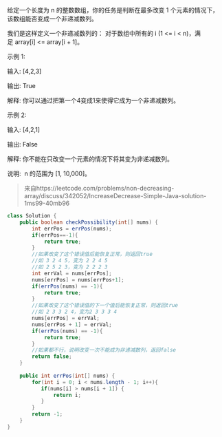 给定一个长度为 n 的整数数组，你的任务是判断在最多改变 1 个元素的情况下，该数组能否变成一个非递减数列。

我们是这样定义一个非递减数列的： 对于数组中所有的 i (1 <= i < n)，满足 array[i] <= array[i + 1]。

示例 1:

输入: [4,2,3]

输出: True

解释: 你可以通过把第一个4变成1来使得它成为一个非递减数列。

示例 2:

输入: [4,2,1]

输出: False

解释: 你不能在只改变一个元素的情况下将其变为非递减数列。

说明:  n 的范围为 [1, 10,000]。
>来自https://leetcode.com/problems/non-decreasing-array/discuss/342052/IncreaseDecrease-Simple-Java-solution-1ms99-40mb96
```java
class Solution {
    public boolean checkPossibility(int[] nums) {
        int errPos = errPos(nums);
        if(errPos==-1){
            return true;
        }
        //如果改变了这个错误值后能恢复正常，则返回true
        //如 3 2 4 5，变为 2 2 4 5
        //如 2 5 2 3，变为 2 2 2 3
        int errVal = nums[errPos];
        nums[errPos] = nums[errPos+1];
        if(errPos(nums) == -1){
            return true;
        }
        //如果改变了这个错误值的下一个值后能恢复正常，则返回true
        //如 2 3 3 2 4，变为2 3 3 3 4
        nums[errPos] = errVal;
        nums[errPos + 1] = errVal;
        if(errPos(nums) == -1){
            return true;
        }
        //如果都不行，说明改变一次不能成为非递减数列，返回false
        return false;
    }
    
    public int errPos(int[] nums) {
        for(int i = 0; i < nums.length - 1; i++){
           if(nums[i] > nums[i + 1]) {
               return i;
           }
        }
        return -1;
    }
}
```
